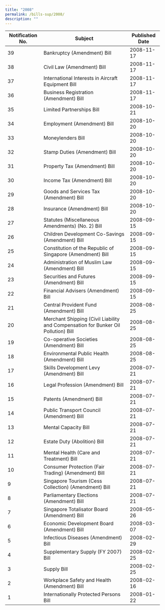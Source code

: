 ```yaml
---
title: "2008"
permalink: /bills-sup/2008/
description: ""
---
```

|Notification No.|Subject|Published Date|
|---|---|---|
|39|Bankruptcy (Amendment) Bill|2008-11-17|
|38|Civil Law (Amendment) Bill|2008-11-17|
|37|International Interests in Aircraft Equipment Bill|2008-11-17|
|36|Business Registration (Amendment) Bill|2008-11-17|
|35|Limited Partnerships Bill|2008-10-21|
|34|Employment (Amendment) Bill|2008-10-20|
|33|Moneylenders Bill|2008-10-20|
|32|Stamp Duties (Amendment) Bill|2008-10-20|
|31|Property Tax (Amendment) Bill|2008-10-20|
|30|Income Tax (Amendment) Bill|2008-10-20|
|29|Goods and Services Tax (Amendment) Bill|2008-10-20|
|28|Insurance (Amendment) Bill|2008-10-20|
|27|Statutes (Miscellaneous Amendments) (No. 2) Bill|2008-09-15|
|26|Children Development Co-Savings (Amendment) Bill|2008-09-15|
|25|Constitution of the Republic of Singapore (Amendment) Bill|2008-09-15|
|24|Administration of Muslim Law (Amendment) Bill|2008-09-15|
|23|Securities and Futures (Amendment) Bill|2008-09-15|
|22|Financial Advisers (Amendment) Bill|2008-09-15|
|21|Central Provident Fund (Amendment) Bill|2008-08-25|
|20|Merchant Shipping (Civil Liability and Compensation for Bunker Oil Pollution) Bill|2008-08-25|
|19|Co-operative Societies (Amendment) Bill|2008-08-25|
|18|Environmental Public Health (Amendment) Bill|2008-08-25|
|17|Skills Development Levy (Amendment) Bill|2008-07-21|
|16|Legal Profession (Amendment) Bill|2008-07-21|
|15|Patents (Amendment) Bill|2008-07-21|
|14|Public Transport Council (Amendment) Bill|2008-07-21|
|13|Mental Capacity Bill|2008-07-21|
|12|Estate Duty (Abolition) Bill|2008-07-21|
|11|Mental Health (Care and Treatment) Bill|2008-07-21|
|10|Consumer Protection (Fair Trading) (Amendment) Bill|2008-07-21|
|9|Singapore Tourism (Cess Collection) (Amendment) Bill|2008-07-21|
|8|Parliamentary Elections (Amendment) Bill|2008-07-21|
|7|Singapore Totalisator Board (Amendment) Bill|2008-05-26|
|6|Economic Development Board (Amendment) Bill|2008-03-07|
|5|Infectious Diseases (Amendment) Bill|2008-02-29|
|4|Supplementary Supply (FY 2007) Bill|2008-02-25|
|3|Supply Bill|2008-02-25|
|2|Workplace Safety and Health (Amendment) Bill|2008-02-16|
|1|Internationally Protected Persons Bill|2008-01-22|